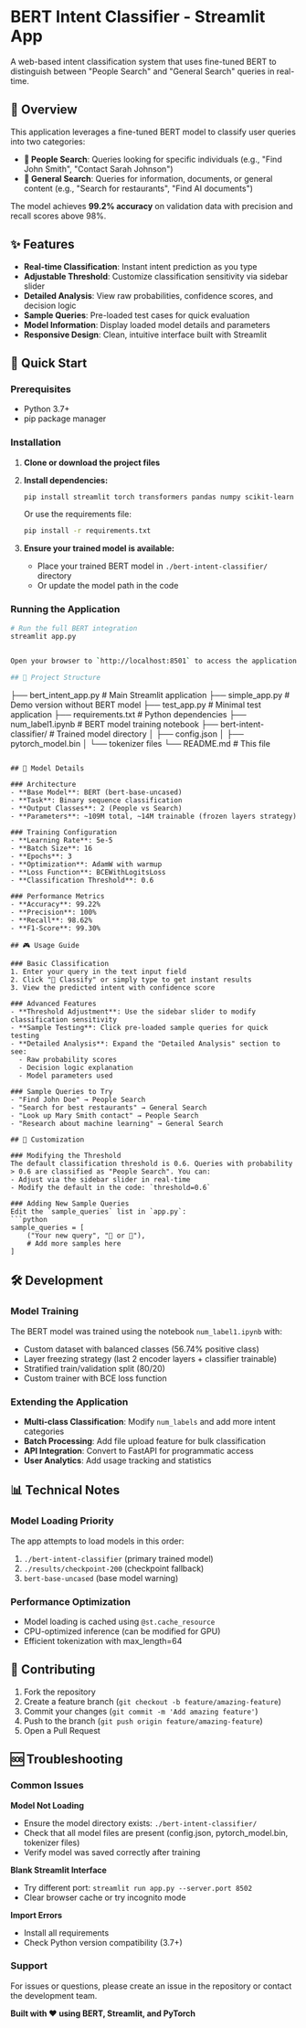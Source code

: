 # BERT Intent Classifier - Streamlit App

A web-based intent classification system that uses fine-tuned BERT to distinguish between "People Search" and "General Search" queries in real-time.

## 🎯 Overview

This application leverages a fine-tuned BERT model to classify user queries into two categories:
- **👥 People Search**: Queries looking for specific individuals (e.g., "Find John Smith", "Contact Sarah Johnson")
- **🔎 General Search**: Queries for information, documents, or general content (e.g., "Search for restaurants", "Find AI documents")

The model achieves **99.2% accuracy** on validation data with precision and recall scores above 98%.

## ✨ Features

- **Real-time Classification**: Instant intent prediction as you type
- **Adjustable Threshold**: Customize classification sensitivity via sidebar slider
- **Detailed Analysis**: View raw probabilities, confidence scores, and decision logic
- **Sample Queries**: Pre-loaded test cases for quick evaluation
- **Model Information**: Display loaded model details and parameters
- **Responsive Design**: Clean, intuitive interface built with Streamlit

## 🚀 Quick Start

### Prerequisites

- Python 3.7+
- pip package manager

### Installation

1. **Clone or download the project files**
2. **Install dependencies:**
   ```bash
   pip install streamlit torch transformers pandas numpy scikit-learn
   ```
   Or use the requirements file:
   ```bash
   pip install -r requirements.txt
   ```

3. **Ensure your trained model is available:**
   - Place your trained BERT model in `./bert-intent-classifier/` directory
   - Or update the model path in the code

### Running the Application

```bash
# Run the full BERT integration
streamlit app.py


Open your browser to `http://localhost:8501` to access the application.

## 📁 Project Structure

```
├── bert_intent_app.py          # Main Streamlit application
├── simple_app.py               # Demo version without BERT model
├── test_app.py                 # Minimal test application
├── requirements.txt            # Python dependencies
├── num_label1.ipynb           # BERT model training notebook
├── bert-intent-classifier/     # Trained model directory
│   ├── config.json
│   ├── pytorch_model.bin
│   └── tokenizer files
└── README.md                   # This file
```

## 🤖 Model Details

### Architecture
- **Base Model**: BERT (bert-base-uncased)
- **Task**: Binary sequence classification
- **Output Classes**: 2 (People vs Search)
- **Parameters**: ~109M total, ~14M trainable (frozen layers strategy)

### Training Configuration
- **Learning Rate**: 5e-5
- **Batch Size**: 16
- **Epochs**: 3
- **Optimization**: AdamW with warmup
- **Loss Function**: BCEWithLogitsLoss
- **Classification Threshold**: 0.6

### Performance Metrics
- **Accuracy**: 99.22%
- **Precision**: 100%
- **Recall**: 98.62%
- **F1-Score**: 99.30%

## 🎮 Usage Guide

### Basic Classification
1. Enter your query in the text input field
2. Click "🚀 Classify" or simply type to get instant results
3. View the predicted intent with confidence score

### Advanced Features
- **Threshold Adjustment**: Use the sidebar slider to modify classification sensitivity
- **Sample Testing**: Click pre-loaded sample queries for quick testing
- **Detailed Analysis**: Expand the "Detailed Analysis" section to see:
  - Raw probability scores
  - Decision logic explanation
  - Model parameters used

### Sample Queries to Try
- "Find John Doe" → People Search
- "Search for best restaurants" → General Search
- "Look up Mary Smith contact" → People Search
- "Research about machine learning" → General Search

## 🔧 Customization

### Modifying the Threshold
The default classification threshold is 0.6. Queries with probability > 0.6 are classified as "People Search". You can:
- Adjust via the sidebar slider in real-time
- Modify the default in the code: `threshold=0.6`

### Adding New Sample Queries
Edit the `sample_queries` list in `app.py`:
```python
sample_queries = [
    ("Your new query", "👥 or 🔎"),
    # Add more samples here
]
```

## 🛠️ Development

### Model Training
The BERT model was trained using the notebook `num_label1.ipynb` with:
- Custom dataset with balanced classes (56.74% positive class)
- Layer freezing strategy (last 2 encoder layers + classifier trainable)
- Stratified train/validation split (80/20)
- Custom trainer with BCE loss function

### Extending the Application
- **Multi-class Classification**: Modify `num_labels` and add more intent categories
- **Batch Processing**: Add file upload feature for bulk classification
- **API Integration**: Convert to FastAPI for programmatic access
- **User Analytics**: Add usage tracking and statistics

## 📊 Technical Notes

### Model Loading Priority
The app attempts to load models in this order:
1. `./bert-intent-classifier` (primary trained model)
2. `./results/checkpoint-200` (checkpoint fallback)
3. `bert-base-uncased` (base model warning)

### Performance Optimization
- Model loading is cached using `@st.cache_resource`
- CPU-optimized inference (can be modified for GPU)
- Efficient tokenization with max_length=64

## 🤝 Contributing

1. Fork the repository
2. Create a feature branch (`git checkout -b feature/amazing-feature`)
3. Commit your changes (`git commit -m 'Add amazing feature'`)
4. Push to the branch (`git push origin feature/amazing-feature`)
5. Open a Pull Request

## 🆘 Troubleshooting

### Common Issues

**Model Not Loading**
- Ensure the model directory exists: `./bert-intent-classifier/`
- Check that all model files are present (config.json, pytorch_model.bin, tokenizer files)
- Verify model was saved correctly after training

**Blank Streamlit Interface**
- Try different port: `streamlit run app.py --server.port 8502`
- Clear browser cache or try incognito mode

**Import Errors**
- Install all requirements
- Check Python version compatibility (3.7+)

### Support
For issues or questions, please create an issue in the repository or contact the development team.


**Built with ❤️ using BERT, Streamlit, and PyTorch**
